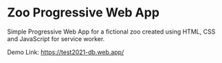 # Zoo Progressive Web App

Simple Progressive Web App for a fictional zoo created using HTML, CSS and JavaScript for service worker.

Demo Link: https://test2021-db.web.app/
